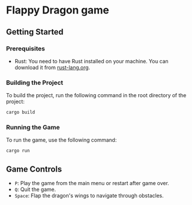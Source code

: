 # Flappy Dragon game

## Getting Started

### Prerequisites

- Rust: You need to have Rust installed on your machine. You can download it from [rust-lang.org](https://www.rust-lang.org/).

### Building the Project

To build the project, run the following command in the root directory of the project:

```sh
cargo build
```

### Running the Game

To run the game, use the following command:

```sh
cargo run
```

## Game Controls

* `P`: Play the game from the main menu or restart after game over.
* `Q`: Quit the game.
* `Space`: Flap the dragon's wings to navigate through obstacles.

